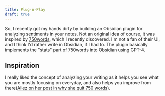 ```yaml
---
title: Plug-n-Play
draft: true
---
```

So, I recently got my hands dirty by building an Obsidian plugin for analyzing sentiments in your notes. Not an original idea of course, it was inspired by [750words](https://new.750words.com), which I recently discovered. I'm not a fan of their UI, and I think I'd rather write in Obsidian, if I had to. The plugin basically implements the "stats" part of 750words into Obsidian using GPT-4.

## Inspiration
I really liked the concept of analyzing your writing as it helps you see what you are mostly focusing on everyday, and also helps you improve from there([Allez on her post in why she quit 750 words](https://www.allezelizabeth.com/2019/12/01/why-i-quit-750words-com/)). 